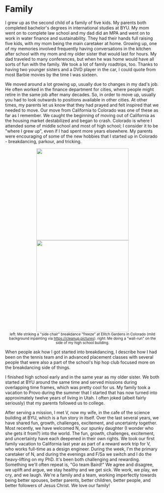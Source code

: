 # Family

I grew up as the second child of a family of five kids. My parents both completed
bachelor's degrees in international studies at BYU. My mom went on to complete law
school and my dad did an MPA and went on to work in water finance and sustainability.
They had their hands full raising five kids, with my mom being the main caretaker at
home. Growing up, one of my memories involved frequently having conversations in the
kitchen after school with my mom and my older sister that would last for hours. My dad
traveled to many conferences, but when he was home would have all sorts of fun with the
family. We took a lot of family roadtrips, too. Thanks to having two younger
sisters and a DVD player in the car, I could quote from most Barbie movies by the time I
was sixteen.

We moved around a lot growing up, usually due to changes in my dad's job. He often
worked in the finance department for cities, where people might retire in the same job
after many decades. So, in order to move up, usually you had to look outwards to positions
available in other cities. At other times, my parents let us know that they had prayed
and felt inspired that we needed to move. Our move from California to Colorado was one
of these as far as I remember. We caught the beginning of moving out of California as
the housing market destabilized and began to crash. Colorado is where I attended some of
middle school and most of high school; I consider it to be "where I grew up", even if
I had spent more years elsewhere. My parents were encouraging of some of the new hobbies
that I started up in Colorado - breakdancing, parkour, and tricking.

<center>
<img src="https://sgbaird.github.io/faith-family-science/assets/img/elitch-gardens-side-chair-freeze_cleanup_2_cropped.jpg" height=300>
<img src="https://sgbaird.github.io/faith-family-science/assets/img/wall-run-cropped.jpg" height=300>
<br>
<sup>left: Me striking a "side chair" breakdance "freeze" at Elitch Gardens in Colorado (mild background inpainting via <a href="https://cleanup.pictures">https://cleanup.pictures</a>). right: Me doing a "wall-run" on the side of my high school building.</sup>
</center>

<!-- <center><img src="https://sgbaird.github.io/faith-family-science/assets/img/elitch-gardens-side-chair-freeze_cleanup_2_cropped.jpg" height=300><img src="https://sgbaird.github.io/faith-family-science/assets/img/wall-run-cropped.jpg" height=300></center> -->

When people ask how I got started into breakdancing, I describe how I had been on the
tennis team and in advanced placement classes with several people that were also a part
of the school's hip hop club focused more on the breakdancing side of things.

I finished high school early and in the same year as my older sister. We both started at
BYU around the same time and served missions during overlapping time frames, which was
pretty cool for us. My family took a vacation to Provo during the summer that I started
that has now turned into approximately twelve years of living in Utah. I often joked
(albeit fairly seriously) that my parents followed us to college.

After serving a mission, I met V, now my wife, in the cafe of the science building at
BYU, which is a fun story in itself. Over the last several years, we have shared fun, growth,
challenges, excitement, and uncertainty together. Most recently, we have welcomed N, our
spunky daughter (I wonder who she gets it from?) into the world. The fun, growth,
challenges, excitement, and uncertainty have each deepened in their own rights. We took
our first family vacation to California last year as part of a reward work trip for V,
who works full-time as a design engineer. During the week, I'm the primary caretaker of
N, and during the evenings and F/Sa we switch and I do the heavy-lifting on my PhD. It's
been both challenging and rewarding. Something we'll often repeat is, "Go team Baird!"
We agree and disagree, we uplift and argue, we stay healthy and we get sick. We work, we play, we
cry, and we laugh. We're a family and a team, working imperfectly towards being better
spouses, better parents, better children, better people, and better followers of Jesus
Christ. We love our family!
